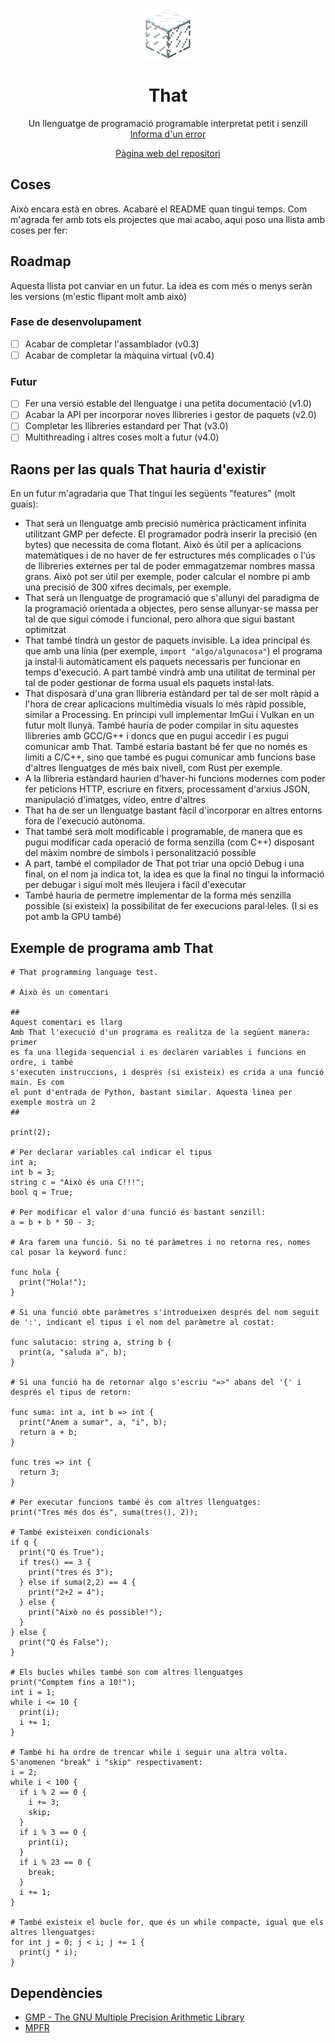 <br />
 <p align="center">
  <img src="logo.png" alt="Logo" width="80" height="80">

  <h1 align="center">That</h1>
    <p align="center">
    Un llenguatge de programació programable interpretat petit i senzill
    <br />
    <a href="https://git.aranroig.com/BinarySandia04/that/issues">Informa d'un error</a>
</p>
<p align="center">
  <a href="https://git.aranroig.com/BinarySandia04/that">Pàgina web del repositori</a>
</p>

## Coses
Això encara està en obres. Acabaré el README quan tingui temps. Com m'agrada fer amb tots els projectes que mai acabo, aqui poso una llista amb coses per fer:

## Roadmap

Aquesta llista pot canviar en un futur. La idea es com més o menys seràn les versions (m'estic flipant molt amb això)

### Fase de desenvolupament
- [ ] Acabar de completar l'assamblador (v0.3)
- [ ] Acabar de completar la màquina virtual (v0.4)

### Futur
- [ ] Fer una versió estable del llenguatge i una petita documentació (v1.0)
- [ ] Acabar la API per incorporar noves llibreries i gestor de paquets (v2.0)
- [ ] Completar les llibreries estandard per That (v3.0)
- [ ] Multithreading i altres coses molt a futur (v4.0)

## Raons per las quals That hauria d'existir

En un futur m'agradaria que That tingui les següents "features" (molt guais):

- That serà un llenguatge amb precisió numèrica pràcticament infinita utilitzant GMP per defecte. El programador podrà inserir la precisió (en bytes) que necessita de coma flotant. Això és útil per a aplicacions matemàtiques i de no haver de fer estructures més complicades o l'ús de llibreries externes per tal de poder emmagatzemar nombres massa grans. Això pot ser útil per exemple, poder calcular el nombre pi amb una precisió de 300 xifres decimals, per exemple.
- That serà un llenguatge de programació que s'allunyi del paradigma de la programació orientada a objectes, pero sense allunyar-se massa per tal de que sigui cómode i funcional, pero alhora que sigui bastant optimitzat
- That també tindrà un gestor de paquets invisible. La idea principal és que amb una línia (per exemple, `import "algo/algunacosa"`) el programa ja instal·li automàticament els paquets necessaris per funcionar en temps d'execució. A part també vindrà amb una utilitat de terminal per tal de poder gestionar de forma usual els paquets instal·lats.
- That disposarà d'una gran llibreria estàndard per tal de ser molt ràpid a l'hora de crear aplicacions multimèdia visuals lo més ràpid possible, similar a Processing. En principi vull implementar ImGui i Vulkan en un futur molt llunyà. També hauria de poder compilar in situ aquestes llibreries amb GCC/G++ i doncs que en pugui accedir i es pugui comunicar amb That. També estaria bastant bé fer que no només es limiti a C/C++, sino que també es pugui comunicar amb funcions base d'altres llenguatges de més baix nivell, com Rust per exemple.
- A la llibreria estàndard haurien d'haver-hi funcions modernes com poder fer peticions HTTP, escriure en fitxers, processament d'arxius JSON, manipulació d'imatges, vídeo, entre d'altres
- That ha de ser un llenguatge bastant fàcil d'incorporar en altres entorns fora de l'execució autònoma.
- That també serà molt modificable i programable, de manera que es pugui modificar cada operació de forma senzilla (com C++) disposant del màxim nombre de símbols i personalització possible
- A part, també el compilador de That pot triar una opció Debug i una final, on el nom ja indica tot, la idea es que la final no tingui la informació per debugar i sigui molt més lleujera i fàcil d'executar
- També hauria de permetre implementar de la forma més senzilla possible (si existeix) la possibilitat de fer execucions paral·leles. (I si es pot amb la GPU també)
## Exemple de programa amb That

```
# That programming language test.

# Això és un comentari

##
Aquest comentari es llarg
Amb That l'execució d'un programa es realitza de la següent manera: primer
es fa una llegida sequencial i es declaren variables i funcions en ordre, i també
s'executen instruccions, i després (si existeix) es crida a una funció main. Es com
el punt d'entrada de Python, bastant similar. Aquesta linea per exemple mostra un 2
##

print(2);

# Per declarar variables cal indicar el tipus
int a;
int b = 3;
string c = "Això és una C!!!";
bool q = True;

# Per modificar el valor d'una funció és bastant senzill:
a = b + b * 50 - 3;

# Ara farem una funció. Si no té paràmetres i no retorna res, nomes cal posar la keyword func:

func hola {
  print("Hola!");
}

# Si una funció obte paràmetres s'introdueixen després del nom seguit de ':', indicant el tipus i el nom del paràmetre al costat:

func salutacio: string a, string b {
  print(a, "saluda a", b);
}

# Si una funció ha de retornar algo s'escriu "=>" abans del '{' i després el tipus de retorn:

func suma: int a, int b => int {
  print("Anem a sumar", a, "i", b);
  return a + b;
}

func tres => int {
  return 3;
}

# Per executar funcions també és com altres llenguatges:
print("Tres més dos és", suma(tres(), 2));

# També existeixen condicionals
if q {
  print("Q és True");
  if tres() == 3 {
    print("tres és 3");
  } else if suma(2,2) == 4 {
    print("2+2 = 4");
  } else {
    print("Això no és possible!");
  }
} else {
  print("Q és False");
}

# Els bucles whiles també son com altres llenguatges
print("Comptem fins a 10!");
int i = 1;
while i <= 10 {
  print(i);
  i += 1;
}

# També hi ha ordre de trencar while i seguir una altra volta. S'anomenen "break" i "skip" respectivament:
i = 2;
while i < 100 {
  if i % 2 == 0 {
    i += 3;
    skip;
  }
  if i % 3 == 0 {
    print(i);
  }
  if i % 23 == 0 {
    break;
  }
  i += 1;
}

# També existeix el bucle for, que és un while compacte, igual que els altres llenguatges:
for int j = 0; j < i; j += 1 {
  print(j * i);
}
```

## Dependències

- [GMP - The GNU Multiple Precision Arithmetic Library](https://gmplib.org/)
- [MPFR](https://www.mpfr.org/)